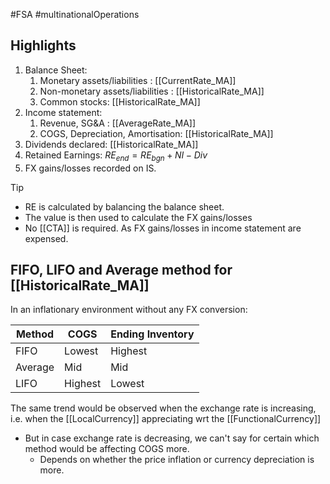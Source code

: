 #FSA #multinationalOperations 

## Highlights
1. Balance Sheet:
	1. Monetary assets/liabilities : [[CurrentRate_MA]] 
	2. Non-monetary assets/liabilities : [[HistoricalRate_MA]] 
	3. Common stocks: [[HistoricalRate_MA]] 
2. Income statement:
	1. Revenue, SG&A : [[AverageRate_MA]] 
	2. COGS, Depreciation, Amortisation: [[HistoricalRate_MA]] 
3. Dividends declared: [[HistoricalRate_MA]] 
4. Retained Earnings: 
	   $RE_{end} = RE_{bgn} + NI - Div$
5. FX gains/losses recorded on IS. 

>[!Tip] 
>- RE is calculated by balancing the balance sheet. 
>- The value is then used to calculate the FX gains/losses 
>- No [[CTA]] is required. As FX gains/losses in income statement are expensed. 


## FIFO, LIFO and Average method for [[HistoricalRate_MA]] 
In an inflationary environment without any FX conversion: 

|Method|COGS|Ending Inventory|
|--------|--------|---------|
|FIFO|Lowest|Highest|
|Average|Mid|Mid|
|LIFO|Highest|Lowest|

The same trend would be observed when the exchange rate is increasing, i.e. when the [[LocalCurrency]]  appreciating wrt the [[FunctionalCurrency]] 

- But in case exchange rate is decreasing, we can't say for certain which method would be affecting COGS more. 
	- Depends on whether the price inflation or currency depreciation is more. 
